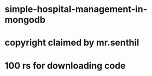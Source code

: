 # simple-hospital-management-in-mongodb
# copyright claimed by mr.senthil
# 100 rs for downloading code
